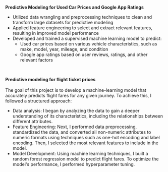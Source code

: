 **Predictive Modeling for Used Car Prices and Google App Ratings**
<br>
- Utilized data wrangling and preprocessing techniques to clean and transform large datasets for predictive modeling
- Applied feature engineering to select and extract relevant features, resulting in improved model performance
- Developed and trained a supervised machine learning model to predict:
  - Used car prices based on various vehicle characteristics, such as make, model, year, mileage, and condition
  - Google app ratings based on user reviews, ratings, and other relevant factors
<br>

**Predictive modeling for flight ticket prices**
<br>
<br>
The goal of this project is to develop a machine-learning model that accurately predicts flight fares for any given journey. To achieve this, I followed a structured approach:
<br>
- Data analysis: I began by analyzing the data to gain a deeper understanding of its characteristics, including the relationships between different attributes.
- Feature Engineering: Next, I performed data preprocessing, standardized the data, and converted all non-numeric attributes to numeric formats using techniques such as one-hot encoding and label encoding. Then, I selected the most relevant features to include in the model.
- Model Development: Using machine learning techniques, I built a random forest regression model to predict flight fares. To optimize the model's performance, I performed hyperparameter tuning.
